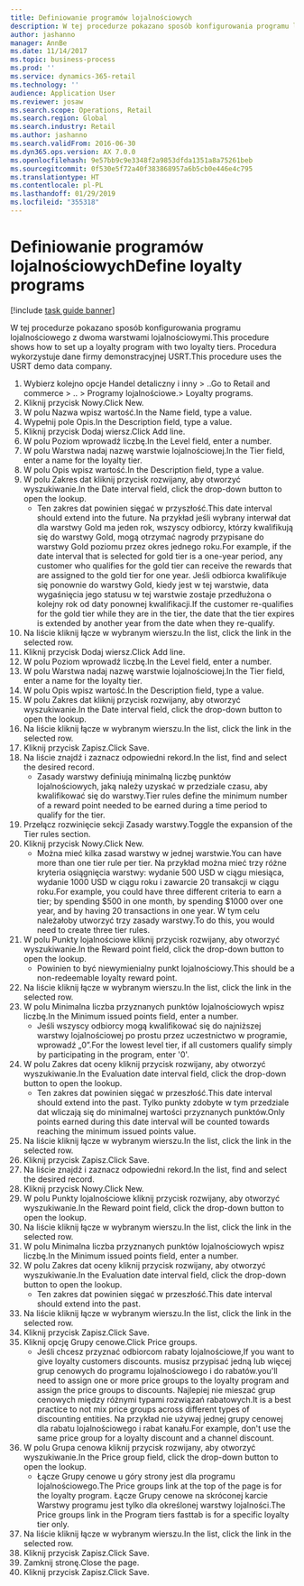 ```yaml
---
title: Definiowanie programów lojalnościowych
description: W tej procedurze pokazano sposób konfigurowania programu lojalnościowego z dwoma warstwami lojalnościowymi.
author: jashanno
manager: AnnBe
ms.date: 11/14/2017
ms.topic: business-process
ms.prod: ''
ms.service: dynamics-365-retail
ms.technology: ''
audience: Application User
ms.reviewer: josaw
ms.search.scope: Operations, Retail
ms.search.region: Global
ms.search.industry: Retail
ms.author: jashanno
ms.search.validFrom: 2016-06-30
ms.dyn365.ops.version: AX 7.0.0
ms.openlocfilehash: 9e57bb9c9e3348f2a9853dfda1351a8a75261beb
ms.sourcegitcommit: 0f530e5f72a40f383868957a6b5cb0e446e4c795
ms.translationtype: HT
ms.contentlocale: pl-PL
ms.lasthandoff: 01/29/2019
ms.locfileid: "355318"
---
```

# <a name="define-loyalty-programs"></a><span data-ttu-id="0b910-103">Definiowanie programów lojalnościowych</span><span class="sxs-lookup"><span data-stu-id="0b910-103">Define loyalty programs</span></span>

[!include [task guide banner](../includes/task-guide-banner.md)]

<span data-ttu-id="0b910-104">W tej procedurze pokazano sposób konfigurowania programu lojalnościowego z dwoma warstwami lojalnościowymi.</span><span class="sxs-lookup"><span data-stu-id="0b910-104">This procedure shows how to set up a loyalty program with two loyalty tiers.</span></span> <span data-ttu-id="0b910-105">Procedura wykorzystuje dane firmy demonstracyjnej USRT.</span><span class="sxs-lookup"><span data-stu-id="0b910-105">This procedure uses the USRT demo data company.</span></span>

1. <span data-ttu-id="0b910-106">Wybierz kolejno opcje Handel detaliczny i inny > ..</span><span class="sxs-lookup"><span data-stu-id="0b910-106">Go to Retail and commerce > ..</span></span> <span data-ttu-id="0b910-107">> Programy lojalnościowe.</span><span class="sxs-lookup"><span data-stu-id="0b910-107">> Loyalty programs.</span></span>
2. <span data-ttu-id="0b910-108">Kliknij przycisk Nowy.</span><span class="sxs-lookup"><span data-stu-id="0b910-108">Click New.</span></span>
3. <span data-ttu-id="0b910-109">W polu Nazwa wpisz wartość.</span><span class="sxs-lookup"><span data-stu-id="0b910-109">In the Name field, type a value.</span></span>
4. <span data-ttu-id="0b910-110">Wypełnij pole Opis.</span><span class="sxs-lookup"><span data-stu-id="0b910-110">In the Description field, type a value.</span></span>
5. <span data-ttu-id="0b910-111">Kliknij przycisk Dodaj wiersz.</span><span class="sxs-lookup"><span data-stu-id="0b910-111">Click Add line.</span></span>
6. <span data-ttu-id="0b910-112">W polu Poziom wprowadź liczbę.</span><span class="sxs-lookup"><span data-stu-id="0b910-112">In the Level field, enter a number.</span></span>
7. <span data-ttu-id="0b910-113">W polu Warstwa nadaj nazwę warstwie lojalnościowej.</span><span class="sxs-lookup"><span data-stu-id="0b910-113">In the Tier field, enter a name for the loyalty tier.</span></span>
8. <span data-ttu-id="0b910-114">W polu Opis wpisz wartość.</span><span class="sxs-lookup"><span data-stu-id="0b910-114">In the Description field, type a value.</span></span>
9. <span data-ttu-id="0b910-115">W polu Zakres dat kliknij przycisk rozwijany, aby otworzyć wyszukiwanie.</span><span class="sxs-lookup"><span data-stu-id="0b910-115">In the Date interval field, click the drop-down button to open the lookup.</span></span>
    * <span data-ttu-id="0b910-116">Ten zakres dat powinien sięgać w przyszłość.</span><span class="sxs-lookup"><span data-stu-id="0b910-116">This date interval should extend into the future.</span></span> <span data-ttu-id="0b910-117">Na przykład jeśli wybrany interwał dat dla warstwy Gold ma jeden rok, wszyscy odbiorcy, którzy kwalifikują się do warstwy Gold, mogą otrzymać nagrody przypisane do warstwy Gold poziomu przez okres jednego roku.</span><span class="sxs-lookup"><span data-stu-id="0b910-117">For example, if the date interval that is selected for gold tier is a one-year period, any customer who qualifies for the gold tier can receive the rewards that are assigned to the gold tier for one year.</span></span> <span data-ttu-id="0b910-118">Jeśli odbiorca kwalifikuje się ponownie do warstwy Gold, kiedy jest w tej warstwie, data wygaśnięcia jego statusu w tej warstwie zostaje przedłużona o kolejny rok od daty ponownej kwalifikacji.</span><span class="sxs-lookup"><span data-stu-id="0b910-118">If the customer re-qualifies for the gold tier while they are in the tier, the date that the tier expires is extended by another year from the date when they re-qualify.</span></span>  
10. <span data-ttu-id="0b910-119">Na liście kliknij łącze w wybranym wierszu.</span><span class="sxs-lookup"><span data-stu-id="0b910-119">In the list, click the link in the selected row.</span></span>
11. <span data-ttu-id="0b910-120">Kliknij przycisk Dodaj wiersz.</span><span class="sxs-lookup"><span data-stu-id="0b910-120">Click Add line.</span></span>
12. <span data-ttu-id="0b910-121">W polu Poziom wprowadź liczbę.</span><span class="sxs-lookup"><span data-stu-id="0b910-121">In the Level field, enter a number.</span></span>
13. <span data-ttu-id="0b910-122">W polu Warstwa nadaj nazwę warstwie lojalnościowej.</span><span class="sxs-lookup"><span data-stu-id="0b910-122">In the Tier field, enter a name for the loyalty tier.</span></span>
14. <span data-ttu-id="0b910-123">W polu Opis wpisz wartość.</span><span class="sxs-lookup"><span data-stu-id="0b910-123">In the Description field, type a value.</span></span>
15. <span data-ttu-id="0b910-124">W polu Zakres dat kliknij przycisk rozwijany, aby otworzyć wyszukiwanie.</span><span class="sxs-lookup"><span data-stu-id="0b910-124">In the Date interval field, click the drop-down button to open the lookup.</span></span>
16. <span data-ttu-id="0b910-125">Na liście kliknij łącze w wybranym wierszu.</span><span class="sxs-lookup"><span data-stu-id="0b910-125">In the list, click the link in the selected row.</span></span>
17. <span data-ttu-id="0b910-126">Kliknij przycisk Zapisz.</span><span class="sxs-lookup"><span data-stu-id="0b910-126">Click Save.</span></span>
18. <span data-ttu-id="0b910-127">Na liście znajdź i zaznacz odpowiedni rekord.</span><span class="sxs-lookup"><span data-stu-id="0b910-127">In the list, find and select the desired record.</span></span>
    * <span data-ttu-id="0b910-128">Zasady warstwy definiują minimalną liczbę punktów lojalnościowych, jaką należy uzyskać w przedziale czasu, aby kwalifikować się do warstwy.</span><span class="sxs-lookup"><span data-stu-id="0b910-128">Tier rules define the minimum number of a reward point needed to be earned during a time period to qualify for the tier.</span></span>  
19. <span data-ttu-id="0b910-129">Przełącz rozwinięcie sekcji Zasady warstwy.</span><span class="sxs-lookup"><span data-stu-id="0b910-129">Toggle the expansion of the Tier rules section.</span></span>
20. <span data-ttu-id="0b910-130">Kliknij przycisk Nowy.</span><span class="sxs-lookup"><span data-stu-id="0b910-130">Click New.</span></span>
    * <span data-ttu-id="0b910-131">Można mieć kilka zasad warstwy w jednej warstwie.</span><span class="sxs-lookup"><span data-stu-id="0b910-131">You can have more than one tier rule per tier.</span></span> <span data-ttu-id="0b910-132">Na przykład można mieć trzy różne kryteria osiągnięcia warstwy: wydanie 500 USD w ciągu miesiąca, wydanie 1000 USD w ciągu roku i zawarcie 20 transakcji w ciągu roku.</span><span class="sxs-lookup"><span data-stu-id="0b910-132">For example, you could have three different criteria to earn a tier; by spending $500 in one month, by spending $1000 over one year, and by having 20 transactions in one year.</span></span> <span data-ttu-id="0b910-133">W tym celu należałoby utworzyć trzy zasady warstwy.</span><span class="sxs-lookup"><span data-stu-id="0b910-133">To do this, you would need to create three tier rules.</span></span>  
21. <span data-ttu-id="0b910-134">W polu Punkty lojalnościowe kliknij przycisk rozwijany, aby otworzyć wyszukiwanie.</span><span class="sxs-lookup"><span data-stu-id="0b910-134">In the Reward point field, click the drop-down button to open the lookup.</span></span>
    * <span data-ttu-id="0b910-135">Powinien to być niewymienialny punkt lojalnościowy.</span><span class="sxs-lookup"><span data-stu-id="0b910-135">This should be a non-redeemable loyalty reward point.</span></span>  
22. <span data-ttu-id="0b910-136">Na liście kliknij łącze w wybranym wierszu.</span><span class="sxs-lookup"><span data-stu-id="0b910-136">In the list, click the link in the selected row.</span></span>
23. <span data-ttu-id="0b910-137">W polu Minimalna liczba przyznanych punktów lojalnościowych wpisz liczbę.</span><span class="sxs-lookup"><span data-stu-id="0b910-137">In the Minimum issued points field, enter a number.</span></span>
    * <span data-ttu-id="0b910-138">Jeśli wszyscy odbiorcy mogą kwalifikować się do najniższej warstwy lojalnościowej po prostu przez uczestnictwo w programie, wprowadź „0”.</span><span class="sxs-lookup"><span data-stu-id="0b910-138">For the lowest level tier, if all customers qualify simply by participating in the program, enter '0'.</span></span>  
24. <span data-ttu-id="0b910-139">W polu Zakres dat oceny kliknij przycisk rozwijany, aby otworzyć wyszukiwanie.</span><span class="sxs-lookup"><span data-stu-id="0b910-139">In the Evaluation date interval field, click the drop-down button to open the lookup.</span></span>
    * <span data-ttu-id="0b910-140">Ten zakres dat powinien sięgać w przeszłość.</span><span class="sxs-lookup"><span data-stu-id="0b910-140">This date interval should extend into the past.</span></span> <span data-ttu-id="0b910-141">Tylko punkty zdobyte w tym przedziale dat wliczają się do minimalnej wartości przyznanych punktów.</span><span class="sxs-lookup"><span data-stu-id="0b910-141">Only points earned during this date interval will be counted towards reaching the minimum issued points value.</span></span>  
25. <span data-ttu-id="0b910-142">Na liście kliknij łącze w wybranym wierszu.</span><span class="sxs-lookup"><span data-stu-id="0b910-142">In the list, click the link in the selected row.</span></span>
26. <span data-ttu-id="0b910-143">Kliknij przycisk Zapisz.</span><span class="sxs-lookup"><span data-stu-id="0b910-143">Click Save.</span></span>
27. <span data-ttu-id="0b910-144">Na liście znajdź i zaznacz odpowiedni rekord.</span><span class="sxs-lookup"><span data-stu-id="0b910-144">In the list, find and select the desired record.</span></span>
28. <span data-ttu-id="0b910-145">Kliknij przycisk Nowy.</span><span class="sxs-lookup"><span data-stu-id="0b910-145">Click New.</span></span>
29. <span data-ttu-id="0b910-146">W polu Punkty lojalnościowe kliknij przycisk rozwijany, aby otworzyć wyszukiwanie.</span><span class="sxs-lookup"><span data-stu-id="0b910-146">In the Reward point field, click the drop-down button to open the lookup.</span></span>
30. <span data-ttu-id="0b910-147">Na liście kliknij łącze w wybranym wierszu.</span><span class="sxs-lookup"><span data-stu-id="0b910-147">In the list, click the link in the selected row.</span></span>
31. <span data-ttu-id="0b910-148">W polu Minimalna liczba przyznanych punktów lojalnościowych wpisz liczbę.</span><span class="sxs-lookup"><span data-stu-id="0b910-148">In the Minimum issued points field, enter a number.</span></span>
32. <span data-ttu-id="0b910-149">W polu Zakres dat oceny kliknij przycisk rozwijany, aby otworzyć wyszukiwanie.</span><span class="sxs-lookup"><span data-stu-id="0b910-149">In the Evaluation date interval field, click the drop-down button to open the lookup.</span></span>
    * <span data-ttu-id="0b910-150">Ten zakres dat powinien sięgać w przeszłość.</span><span class="sxs-lookup"><span data-stu-id="0b910-150">This date interval should extend into the past.</span></span>  
33. <span data-ttu-id="0b910-151">Na liście kliknij łącze w wybranym wierszu.</span><span class="sxs-lookup"><span data-stu-id="0b910-151">In the list, click the link in the selected row.</span></span>
34. <span data-ttu-id="0b910-152">Kliknij przycisk Zapisz.</span><span class="sxs-lookup"><span data-stu-id="0b910-152">Click Save.</span></span>
35. <span data-ttu-id="0b910-153">Kliknij opcję Grupy cenowe.</span><span class="sxs-lookup"><span data-stu-id="0b910-153">Click Price groups.</span></span>
    * <span data-ttu-id="0b910-154">Jeśli chcesz przyznać odbiorcom rabaty lojalnościowe,</span><span class="sxs-lookup"><span data-stu-id="0b910-154">If you want to give loyalty customers discounts.</span></span> <span data-ttu-id="0b910-155">musisz przypisać jedną lub więcej grup cenowych do programu lojalnościowego i do rabatów.</span><span class="sxs-lookup"><span data-stu-id="0b910-155">you'll need to assign one or more price groups to the loyalty program and assign the price groups to discounts.</span></span> <span data-ttu-id="0b910-156">Najlepiej nie mieszać grup cenowych między różnymi typami rozwiązań rabatowych.</span><span class="sxs-lookup"><span data-stu-id="0b910-156">It is a best practice to not mix price groups across different types of discounting entities.</span></span>  <span data-ttu-id="0b910-157">Na przykład nie używaj jednej grupy cenowej dla rabatu lojalnościowego i rabat kanału.</span><span class="sxs-lookup"><span data-stu-id="0b910-157">For example, don't use the same price group for a loyalty discount and a channel discount.</span></span>  
36. <span data-ttu-id="0b910-158">W polu Grupa cenowa kliknij przycisk rozwijany, aby otworzyć wyszukiwanie.</span><span class="sxs-lookup"><span data-stu-id="0b910-158">In the Price group field, click the drop-down button to open the lookup.</span></span>
    * <span data-ttu-id="0b910-159">Łącze Grupy cenowe u góry strony jest dla programu lojalnościowego.</span><span class="sxs-lookup"><span data-stu-id="0b910-159">The Price groups link at the top of the page is for the loyalty program.</span></span> <span data-ttu-id="0b910-160">Łącze Grupy cenowe na skróconej karcie Warstwy programu jest tylko dla określonej warstwy lojalności.</span><span class="sxs-lookup"><span data-stu-id="0b910-160">The Price groups link in the Program tiers fasttab is for a specific loyalty tier only.</span></span>  
37. <span data-ttu-id="0b910-161">Na liście kliknij łącze w wybranym wierszu.</span><span class="sxs-lookup"><span data-stu-id="0b910-161">In the list, click the link in the selected row.</span></span>
38. <span data-ttu-id="0b910-162">Kliknij przycisk Zapisz.</span><span class="sxs-lookup"><span data-stu-id="0b910-162">Click Save.</span></span>
39. <span data-ttu-id="0b910-163">Zamknij stronę.</span><span class="sxs-lookup"><span data-stu-id="0b910-163">Close the page.</span></span>
40. <span data-ttu-id="0b910-164">Kliknij przycisk Zapisz.</span><span class="sxs-lookup"><span data-stu-id="0b910-164">Click Save.</span></span>

